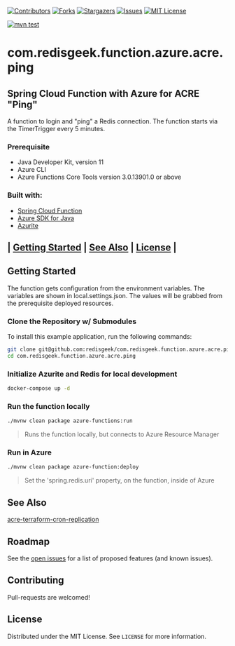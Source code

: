 [![Contributors][contributors-shield]][contributors-url]
[![Forks][forks-shield]][forks-url]
[![Stargazers][stars-shield]][stars-url]
[![Issues][issues-shield]][issues-url]
[![MIT License][license-shield]][license-url]

[![mvn test](https://github.com/redisgeek/com.redisgeek.function.azure.acre.ping/actions/workflows/mvn-test.yml/badge.svg)](https://github.com/redisgeek/com.redisgeek.function.azure.acre.ping/actions/workflows/mvn-test.yml)

# com.redisgeek.function.azure.acre.ping
## Spring Cloud Function with Azure for ACRE "Ping"

A function to login and "ping" a Redis connection.
The function starts via the TimerTrigger every 5 minutes.

### Prerequisite

- Java Developer Kit, version 11
- Azure CLI
- Azure Functions Core Tools version 3.0.13901.0 or above

### Built with:

* [Spring Cloud Function](https://spring.io/projects/spring-cloud-function)
* [Azure SDK for Java](https://github.com/Azure/azure-sdk-for-java)
* [Azurite](https://docs.microsoft.com/en-us/azure/storage/common/storage-use-azurite)

## | [Getting Started](#getting-started) | [See Also](#see-also)  | [License](#license) |

## Getting Started

The function gets configuration from the environment variables.
The variables are shown in local.settings.json.
The values will be grabbed from the prerequisite deployed resources.

### Clone the Repository w/ Submodules

To install this example application, run the following commands:
```bash
git clone git@github.com:redisgeek/com.redisgeek.function.azure.acre.ping.git
cd com.redisgeek.function.azure.acre.ping
```

### Initialize Azurite and Redis for local development

```bash
docker-compose up -d
```

### Run the function locally

```bash
./mvnw clean package azure-functions:run
```
>Runs the function locally, but connects to Azure Resource Manager

### Run in Azure

```bash
./mvnw clean package azure-function:deploy
```
> Set the 'spring.redis.uri' property, on the function, inside of Azure

## See Also

[acre-terraform-cron-replication](https://github.com/redisgeek/acre-terraform-cron-replication)

<!-- ROADMAP -->
## Roadmap

See the [open issues](https://github.com/redisgeek/com.redisgeek.function.azure.acre.ping/issues) for a list of proposed features (and known issues).

<!-- CONTRIBUTING -->
## Contributing

Pull-requests are welcomed!

<!-- LICENSE -->
## License

Distributed under the MIT License. See `LICENSE` for more information.

[contributors-shield]: https://img.shields.io/github/contributors/redisgeek/com.redisgeek.function.azure.acre.ping.svg?style=for-the-badge
[contributors-url]: https://github.com/redisgeek/com.redisgeek.function.azure.acre.ping/graphs/contributors
[forks-shield]: https://img.shields.io/github/forks/redisgeek/com.redisgeek.function.azure.acre.ping.svg?style=for-the-badge
[forks-url]: https://github.com/redisgeek/com.redisgeek.function.azure.acre.ping/network/members
[stars-shield]: https://img.shields.io/github/stars/redisgeek/com.redisgeek.function.azure.acre.ping.svg?style=for-the-badge
[stars-url]: https://github.com/redisgeek/com.redisgeek.function.azure.acre.ping/stargazers
[issues-shield]: https://img.shields.io/github/issues/redisgeek/com.redisgeek.function.azure.acre.ping.svg?style=for-the-badge
[issues-url]: https://github.com/redisgeek/com.redisgeek.function.azure.acre.ping/issues
[license-shield]: https://img.shields.io/github/license/redisgeek/com.redisgeek.function.azure.acre.ping.svg?style=for-the-badge
[license-url]: https://github.com/redisgeek/com.redisgeek.function.azure.acre.ping/blob/master/LICENSE.txt